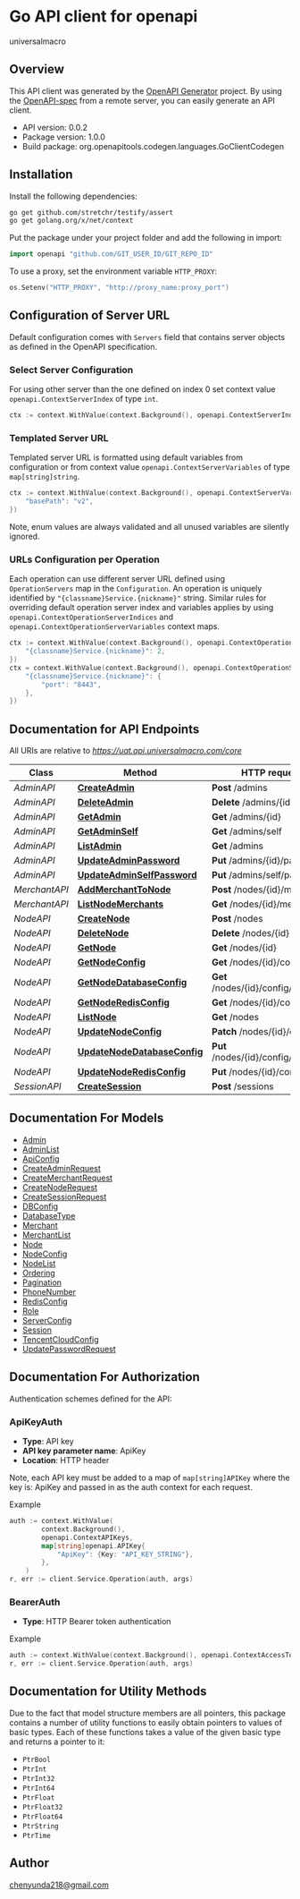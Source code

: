 # Go API client for openapi

universalmacro

## Overview
This API client was generated by the [OpenAPI Generator](https://openapi-generator.tech) project.  By using the [OpenAPI-spec](https://www.openapis.org/) from a remote server, you can easily generate an API client.

- API version: 0.0.2
- Package version: 1.0.0
- Build package: org.openapitools.codegen.languages.GoClientCodegen

## Installation

Install the following dependencies:

```sh
go get github.com/stretchr/testify/assert
go get golang.org/x/net/context
```

Put the package under your project folder and add the following in import:

```go
import openapi "github.com/GIT_USER_ID/GIT_REPO_ID"
```

To use a proxy, set the environment variable `HTTP_PROXY`:

```go
os.Setenv("HTTP_PROXY", "http://proxy_name:proxy_port")
```

## Configuration of Server URL

Default configuration comes with `Servers` field that contains server objects as defined in the OpenAPI specification.

### Select Server Configuration

For using other server than the one defined on index 0 set context value `openapi.ContextServerIndex` of type `int`.

```go
ctx := context.WithValue(context.Background(), openapi.ContextServerIndex, 1)
```

### Templated Server URL

Templated server URL is formatted using default variables from configuration or from context value `openapi.ContextServerVariables` of type `map[string]string`.

```go
ctx := context.WithValue(context.Background(), openapi.ContextServerVariables, map[string]string{
	"basePath": "v2",
})
```

Note, enum values are always validated and all unused variables are silently ignored.

### URLs Configuration per Operation

Each operation can use different server URL defined using `OperationServers` map in the `Configuration`.
An operation is uniquely identified by `"{classname}Service.{nickname}"` string.
Similar rules for overriding default operation server index and variables applies by using `openapi.ContextOperationServerIndices` and `openapi.ContextOperationServerVariables` context maps.

```go
ctx := context.WithValue(context.Background(), openapi.ContextOperationServerIndices, map[string]int{
	"{classname}Service.{nickname}": 2,
})
ctx = context.WithValue(context.Background(), openapi.ContextOperationServerVariables, map[string]map[string]string{
	"{classname}Service.{nickname}": {
		"port": "8443",
	},
})
```

## Documentation for API Endpoints

All URIs are relative to *https://uat.api.universalmacro.com/core*

Class | Method | HTTP request | Description
------------ | ------------- | ------------- | -------------
*AdminAPI* | [**CreateAdmin**](docs/AdminAPI.md#createadmin) | **Post** /admins | 
*AdminAPI* | [**DeleteAdmin**](docs/AdminAPI.md#deleteadmin) | **Delete** /admins/{id} | 
*AdminAPI* | [**GetAdmin**](docs/AdminAPI.md#getadmin) | **Get** /admins/{id} | 
*AdminAPI* | [**GetAdminSelf**](docs/AdminAPI.md#getadminself) | **Get** /admins/self | 
*AdminAPI* | [**ListAdmin**](docs/AdminAPI.md#listadmin) | **Get** /admins | 
*AdminAPI* | [**UpdateAdminPassword**](docs/AdminAPI.md#updateadminpassword) | **Put** /admins/{id}/password | 
*AdminAPI* | [**UpdateAdminSelfPassword**](docs/AdminAPI.md#updateadminselfpassword) | **Put** /admins/self/password | 
*MerchantAPI* | [**AddMerchantToNode**](docs/MerchantAPI.md#addmerchanttonode) | **Post** /nodes/{id}/merchants | 
*MerchantAPI* | [**ListNodeMerchants**](docs/MerchantAPI.md#listnodemerchants) | **Get** /nodes/{id}/merchants | 
*NodeAPI* | [**CreateNode**](docs/NodeAPI.md#createnode) | **Post** /nodes | 
*NodeAPI* | [**DeleteNode**](docs/NodeAPI.md#deletenode) | **Delete** /nodes/{id} | 
*NodeAPI* | [**GetNode**](docs/NodeAPI.md#getnode) | **Get** /nodes/{id} | 
*NodeAPI* | [**GetNodeConfig**](docs/NodeAPI.md#getnodeconfig) | **Get** /nodes/{id}/config | 
*NodeAPI* | [**GetNodeDatabaseConfig**](docs/NodeAPI.md#getnodedatabaseconfig) | **Get** /nodes/{id}/config/database | 
*NodeAPI* | [**GetNodeRedisConfig**](docs/NodeAPI.md#getnoderedisconfig) | **Get** /nodes/{id}/config/redis | 
*NodeAPI* | [**ListNode**](docs/NodeAPI.md#listnode) | **Get** /nodes | 
*NodeAPI* | [**UpdateNodeConfig**](docs/NodeAPI.md#updatenodeconfig) | **Patch** /nodes/{id}/config | 
*NodeAPI* | [**UpdateNodeDatabaseConfig**](docs/NodeAPI.md#updatenodedatabaseconfig) | **Put** /nodes/{id}/config/database | 
*NodeAPI* | [**UpdateNodeRedisConfig**](docs/NodeAPI.md#updatenoderedisconfig) | **Put** /nodes/{id}/config/redis | 
*SessionAPI* | [**CreateSession**](docs/SessionAPI.md#createsession) | **Post** /sessions | 


## Documentation For Models

 - [Admin](docs/Admin.md)
 - [AdminList](docs/AdminList.md)
 - [ApiConfig](docs/ApiConfig.md)
 - [CreateAdminRequest](docs/CreateAdminRequest.md)
 - [CreateMerchantRequest](docs/CreateMerchantRequest.md)
 - [CreateNodeRequest](docs/CreateNodeRequest.md)
 - [CreateSessionRequest](docs/CreateSessionRequest.md)
 - [DBConfig](docs/DBConfig.md)
 - [DatabaseType](docs/DatabaseType.md)
 - [Merchant](docs/Merchant.md)
 - [MerchantList](docs/MerchantList.md)
 - [Node](docs/Node.md)
 - [NodeConfig](docs/NodeConfig.md)
 - [NodeList](docs/NodeList.md)
 - [Ordering](docs/Ordering.md)
 - [Pagination](docs/Pagination.md)
 - [PhoneNumber](docs/PhoneNumber.md)
 - [RedisConfig](docs/RedisConfig.md)
 - [Role](docs/Role.md)
 - [ServerConfig](docs/ServerConfig.md)
 - [Session](docs/Session.md)
 - [TencentCloudConfig](docs/TencentCloudConfig.md)
 - [UpdatePasswordRequest](docs/UpdatePasswordRequest.md)


## Documentation For Authorization


Authentication schemes defined for the API:
### ApiKeyAuth

- **Type**: API key
- **API key parameter name**: ApiKey
- **Location**: HTTP header

Note, each API key must be added to a map of `map[string]APIKey` where the key is: ApiKey and passed in as the auth context for each request.

Example

```go
auth := context.WithValue(
		context.Background(),
		openapi.ContextAPIKeys,
		map[string]openapi.APIKey{
			"ApiKey": {Key: "API_KEY_STRING"},
		},
	)
r, err := client.Service.Operation(auth, args)
```

### BearerAuth

- **Type**: HTTP Bearer token authentication

Example

```go
auth := context.WithValue(context.Background(), openapi.ContextAccessToken, "BEARER_TOKEN_STRING")
r, err := client.Service.Operation(auth, args)
```


## Documentation for Utility Methods

Due to the fact that model structure members are all pointers, this package contains
a number of utility functions to easily obtain pointers to values of basic types.
Each of these functions takes a value of the given basic type and returns a pointer to it:

* `PtrBool`
* `PtrInt`
* `PtrInt32`
* `PtrInt64`
* `PtrFloat`
* `PtrFloat32`
* `PtrFloat64`
* `PtrString`
* `PtrTime`

## Author

chenyunda218@gmail.com

